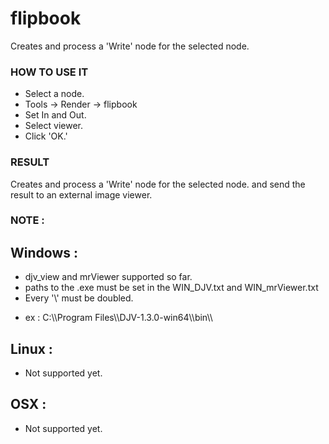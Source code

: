 # flipbook

Creates and process a 'Write' node for the selected node.

### HOW TO USE IT

* Select a node.
* Tools -> Render -> flipbook
* Set In and Out.
* Select viewer.
* Click 'OK.'

### RESULT

Creates and process a 'Write' node for the selected node. and send the result to an external image viewer.

### NOTE :

## Windows :
* djv_view and mrViewer supported so far.
* paths to the .exe must be set in the WIN_DJV.txt and WIN_mrViewer.txt
* Every '\\' must be doubled.
- ex : C:\\\Program Files\\\DJV-1.3.0-win64\\\bin\\\

## Linux :
* Not supported yet.

## OSX :
* Not supported yet.
